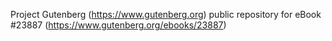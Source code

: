 Project Gutenberg (https://www.gutenberg.org) public repository for eBook #23887 (https://www.gutenberg.org/ebooks/23887)
